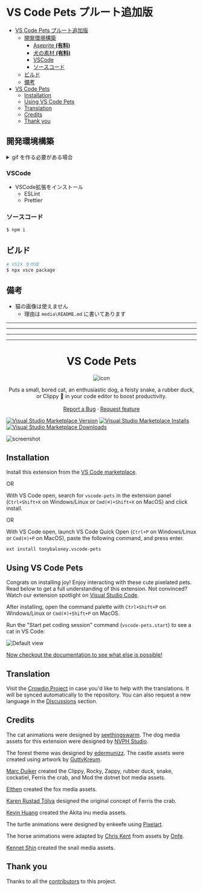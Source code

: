 # VS Code Pets プルート追加版

- [VS Code Pets プルート追加版](#vs-code-pets-プルート追加版)
  - [開発環境構築](#開発環境構築)
    - [Aseprite __(有料)__](#aseprite-有料)
    - [犬の素材 __(有料)__](#犬の素材-有料)
    - [VSCode](#vscode)
    - [ソースコード](#ソースコード)
  - [ビルド](#ビルド)
  - [備考](#備考)
- [VS Code Pets](#vs-code-pets)
  - [Installation](#installation)
  - [Using VS Code Pets](#using-vs-code-pets)
  - [Translation](#translation)
  - [Credits](#credits)
  - [Thank you](#thank-you)

## 開発環境構築

<details>

<summary>gif を作る必要がある場合</summary>

### Aseprite __(有料)__
- Win / Mac
    - https://www.aseprite.org/
    - 2024/10/10 時点で __$19.99 USD = 2,980円__
- Steam
    - https://store.steampowered.com/app/431730/Aseprite/?l=japanese
    - 2024/10/10 時点で __2,050円__
- 備考
    - 機能的にはすべて同じ
    - 試用版はファイル出力ができない
    - __8フレームの gif が作れれば別のソフトでも OK__

### 犬の素材 __(有料)__
- NVPH Studio
    - https://nvph-studio.itch.io/dog-animation-4-different-dogs
    - 2024/10/10 時点で __$1.00 USD = 150円__
- 備考
    - 6つ の gif が 1つ のスプライトになっているのでファイルを分割する必要がある
    - __gif をゼロから作るなら不要__

</details>

### VSCode
- VSCode拡張をインストール
    - ESLint
    - Prettier

### ソースコード
```bash
$ npm i
```

## ビルド
```bash
# VSIX を作成
$ npx vsce package
```

## 備考
- 猫の画像は使えません
    - 理由は `media\README.md` に書いてあります

---
---
---
---

<!-- ここから下は変更不可!! -->
<!-- ここから下は変更不可!! -->
<!-- ここから下は変更不可!! -->
<!-- ここから下は変更不可!! -->
<!-- ここから下は変更不可!! -->
<!-- ここから下は変更不可!! -->
<!-- ここから下は変更不可!! -->
<!-- ここから下は変更不可!! -->

<div align='center'>

# VS Code Pets

![icon](https://github.com/tonybaloney/vscode-pets/raw/main/icon.png)
</div>    

<p align="center">
    Puts a small, bored cat, an enthusiastic dog, a feisty snake, a rubber duck, or Clippy 📎 in your code editor to boost productivity.
    <br>
    <br>
    <a href="https://github.com/tonybaloney/vscode-pets/issues/new?assignees=&labels=feature&template=bug_report.md&title=">Report a Bug</a>
    ·
    <a href="https://github.com/tonybaloney/vscode-pets/issues/new?assignees=&labels=feature&template=feature_request.md&title=">Request feature</a>
</p>

[![Visual Studio Marketplace Version](https://img.shields.io/visual-studio-marketplace/v/tonybaloney.vscode-pets?color=blue&logo=visual-studio)](https://marketplace.visualstudio.com/items?itemName=tonybaloney.vscode-pets&WT.mc_id=python-17801-anthonyshaw)
[![Visual Studio Marketplace Installs](https://img.shields.io/visual-studio-marketplace/i/tonybaloney.vscode-pets?logo=visualstudio)](https://marketplace.visualstudio.com/items?itemName=tonybaloney.vscode-pets&WT.mc_id=python-17801-anthonyshaw)
[![Visual Studio Marketplace Downloads](https://img.shields.io/visual-studio-marketplace/d/tonybaloney.vscode-pets?logo=visualstudio)](https://marketplace.visualstudio.com/items?itemName=tonybaloney.vscode-pets&WT.mc_id=python-17801-anthonyshaw)

![screenshot](https://github.com/tonybaloney/vscode-pets/raw/main/docs/source/_static/screenshot.gif)

## Installation

Install this extension from the [VS Code marketplace](https://marketplace.visualstudio.com/items?itemName=tonybaloney.vscode-pets&WT.mc_id=python-17801-anthonyshaw).

OR

With VS Code open, search for `vscode-pets` in the extension panel (`Ctrl+Shift+X` on Windows/Linux or `Cmd(⌘)+Shift+X` on MacOS) and click install.

OR

With VS Code open, launch VS Code Quick Open (`Ctrl+P` on Windows/Linux or `Cmd(⌘)+P` on MacOS), paste the following command, and press enter.

`ext install tonybaloney.vscode-pets`

## Using VS Code Pets

Congrats on installing joy! Enjoy interacting with these cute pixelated pets. Read below to get a full understanding of this extension. Not convinced? Watch our extension spotlight on [Visual Studio Code](https://www.youtube.com/watch?v=aE6Ifj_KstI).

After installing, open the command palette with `Ctrl+Shift+P` on Windows/Linux or `Cmd(⌘)+Shift+P` on MacOS.  

Run the "Start pet coding session" command (`vscode-pets.start`) to see a cat in VS Code:

![Default view](https://github.com/tonybaloney/vscode-pets/raw/main/docs/source/_static/pet-in-default-explorer.png)

[Now checkout the documentation to see what else is possible!](https://tonybaloney.github.io/vscode-pets)

## Translation

Visit the [Crowdin Project](https://crowdin.com/project/vscode-pets) in case you'd like to help with the translations. It will be synced automatically to the repository. You can also request a new language in the [Discussions](https://crowdin.com/project/vscode-pets/discussions) section.

## Credits

The cat animations were designed by [seethingswarm](https://seethingswarm.itch.io/catset). The dog media assets for this extension were designed by [NVPH Studio](https://nvph-studio.itch.io/dog-animation-4-different-dogs). 

The forest theme was designed by [edermunizz](https://edermunizz.itch.io/free-pixel-art-forest). The castle assets were created using artwork by [GuttyKreum](https://guttykreum.itch.io/gothic-castle-game-assets).

[Marc Duiker](https://twitter.com/marcduiker) created the Clippy, Rocky, Zappy, rubber duck, snake, cockatiel, Ferris the crab, and Mod the dotnet bot media assets.

[Elthen](https://twitter.com/pixelthen) created the fox media assets.

[Karen Rustad Tölva](https://www.aldeka.net) designed the original concept of Ferris the crab.

[Kevin Huang](https://github.com/kevin2huang) created the Akita inu media assets.

The turtle animations were designed by enkeefe using [Pixelart](https://www.pixilart.com/draw).

The horse animations were adapted by [Chris Kent](https://github.com/thechriskent) from assets by [Onfe](https://onfe.itch.io/horse-sprite-with-rider-asset-pack). 

[Kennet Shin](https://github.com/WoofWoof0) created the snail media assets.

## Thank you

Thanks to all the [contributors](https://github.com/tonybaloney/vscode-pets/graphs/contributors) to this project.
